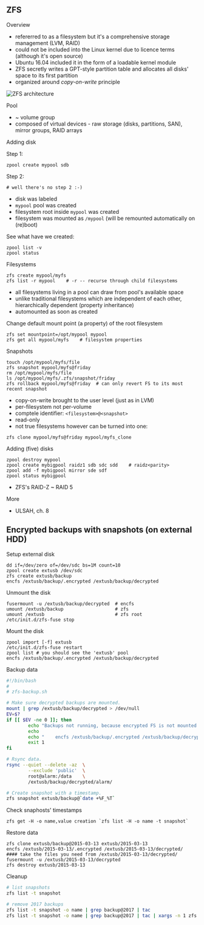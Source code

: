 ZFS
---

Overview

* refererred to as a filesystem but it's a comprehensive storage management (LVM, RAID)
* could not be included into the Linux kernel due to licence terms (although it's open source)
* Ubuntu 16.04 included it in the form of a loadable kernel module
* ZFS secretly writes a GPT-style partition table and allocates all disks' space to its first partition
* organized around *copy-on-write* principle

![ZFS architecture](https://www.safaribooksonline.com/library/view/unix-and-linux/9780134278308/image/ZFSArchitecture.png)

Pool

* ~ volume group
* composed of virtual devices - raw storage (disks, partitions, SAN), mirror groups, RAID arrays

Adding disk

Step 1:

```
zpool create mypool sdb
```

Step 2: 

```
# well there's no step 2 :-)
```

* disk was labeled
* `mypool` pool was created
* filesystem root inside `mypool` was created
* filesystem was mounted as `/mypool` (will be remounted automatically on (re)boot)

See what have we created:

```
zpool list -v
zpool status
```

Filesystems

```
zfs create mypool/myfs
zfs list -r mypool    # -r -- recurse through child filesystems
```

* all filesystems living in a pool can draw from pool's available space
* unlike traditional filesystems which are independent of each other, hierarchically dependent (property inheritance)
* automounted as soon as created

Change default mount point (a property) of the root filesystem

    zfs set mountpoint=/opt/mypool mypool
    zfs get all mypool/myfs    # filesystem properties

Snapshots

```
touch /opt/mypool/myfs/file
zfs snapshot mypool/myfs@friday
rm /opt/mypool/myfs/file
ls /opt/mypool/myfs/.zfs/snapshot/friday
zfs rollback mypool/myfs@friday  # can only revert FS to its most recent snapshot
```

* copy-on-write brought to the user level (just as in LVM)
* per-filesystem not per-volume
* comptele identifier: `<filesystem>@<snapshot>`
* read-only
* not true filesystems however can be turned into one:

```
zfs clone mypool/myfs@friday mypool/myfs_clone
```

Adding (five) disks

```
zpool destroy mypool
zpool create mybigpool raidz1 sdb sdc sdd    # raidz<parity>
zpool add -f mybigpool mirror sde sdf
zpool status mybigpool
```

* ZFS's RAID-Z ~ RAID 5

More

* ULSAH, ch. 8

Encrypted backups with snapshots (on external HDD)
-----------------------------------------------------

Setup external disk

    dd if=/dev/zero of=/dev/sdc bs=1M count=10
    zpool create extusb /dev/sdc
    zfs create extusb/backup
    encfs /extusb/backup/.encrypted /extusb/backup/decrypted

Unmount the disk

    fusermount -u /extusb/backup/decrypted  # encfs
    umount /extusb/backup                   # zfs
    umount /extusb                          # zfs root
    /etc/init.d/zfs-fuse stop

Mount the disk

    zpool import [-f] extusb
    /etc/init.d/zfs-fuse restart
    zpool list # you should see the 'extusb' pool
    encfs /extusb/backup/.encrypted /extusb/backup/decrypted

Backup data

```bash
#!/bin/bash
#
# zfs-backup.sh

# Make sure decrypted backups are mounted.
mount | grep /extusb/backup/decrypted > /dev/null
EV=$?
if [[ $EV -ne 0 ]]; then
        echo "Backups not running, because encrypted FS is not mounted. Run:"
        echo
        echo "    encfs /extusb/backup/.encrypted /extusb/backup/decrypted"
        exit 1
fi

# Rsync data.
rsync --quiet --delete -az  \
        --exclude 'public'  \
        root@alarm:/data    \
        /extusb/backup/decrypted/alarm/

# Create snapshot with a timestamp.
zfs snapshot extusb/backup@`date +%F_%T`
```

Check snaphosts' timestamps

    zfs get -H -o name,value creation `zfs list -H -o name -t snapshot`

Restore data

    zfs clone extusb/backup@2015-03-13 extusb/2015-03-13
    encfs /extusb/2015-03-13/.encrypted /extusb/2015-03-13/decrypted/
    #### take the files you need from /extusb/2015-03-13/decrypted/
    fusermount -u /extusb/2015-03-13/decrypted
    zfs destroy extusb/2015-03-13
    
Cleanup

```bash
# list snapshots
zfs list -t snapshot

# remove 2017 backups
zfs list -t snapshot -o name | grep backup@2017 | tac                                # check
zfs list -t snapshot -o name | grep backup@2017 | tac | xargs -n 1 zfs destroy -r    # remove      
```
